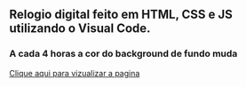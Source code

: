 ## Relogio digital feito em HTML, CSS e JS utilizando o Visual Code.

### A cada 4 horas a cor do background de fundo muda

[Clique aqui para vizualizar a pagina](https://tchio1991.github.io/Relogio-Digital/)